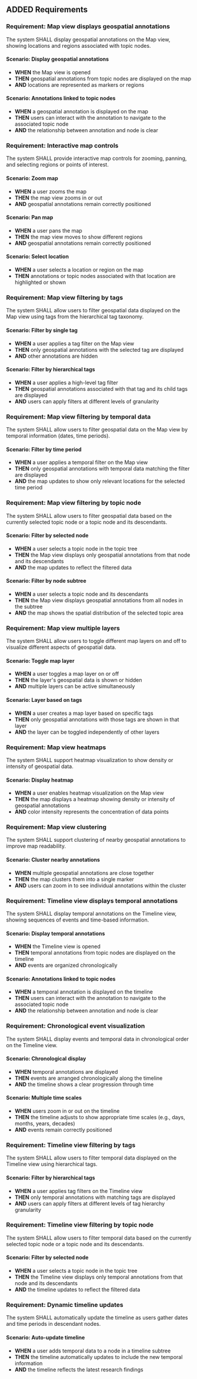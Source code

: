 ## ADDED Requirements

### Requirement: Map view displays geospatial annotations
The system SHALL display geospatial annotations on the Map view, showing locations and regions associated with topic nodes.

#### Scenario: Display geospatial annotations
- **WHEN** the Map view is opened
- **THEN** geospatial annotations from topic nodes are displayed on the map
- **AND** locations are represented as markers or regions

#### Scenario: Annotations linked to topic nodes
- **WHEN** a geospatial annotation is displayed on the map
- **THEN** users can interact with the annotation to navigate to the associated topic node
- **AND** the relationship between annotation and node is clear

### Requirement: Interactive map controls
The system SHALL provide interactive map controls for zooming, panning, and selecting regions or points of interest.

#### Scenario: Zoom map
- **WHEN** a user zooms the map
- **THEN** the map view zooms in or out
- **AND** geospatial annotations remain correctly positioned

#### Scenario: Pan map
- **WHEN** a user pans the map
- **THEN** the map view moves to show different regions
- **AND** geospatial annotations remain correctly positioned

#### Scenario: Select location
- **WHEN** a user selects a location or region on the map
- **THEN** annotations or topic nodes associated with that location are highlighted or shown

### Requirement: Map view filtering by tags
The system SHALL allow users to filter geospatial data displayed on the Map view using tags from the hierarchical tag taxonomy.

#### Scenario: Filter by single tag
- **WHEN** a user applies a tag filter on the Map view
- **THEN** only geospatial annotations with the selected tag are displayed
- **AND** other annotations are hidden

#### Scenario: Filter by hierarchical tags
- **WHEN** a user applies a high-level tag filter
- **THEN** geospatial annotations associated with that tag and its child tags are displayed
- **AND** users can apply filters at different levels of granularity

### Requirement: Map view filtering by temporal data
The system SHALL allow users to filter geospatial data on the Map view by temporal information (dates, time periods).

#### Scenario: Filter by time period
- **WHEN** a user applies a temporal filter on the Map view
- **THEN** only geospatial annotations with temporal data matching the filter are displayed
- **AND** the map updates to show only relevant locations for the selected time period

### Requirement: Map view filtering by topic node
The system SHALL allow users to filter geospatial data based on the currently selected topic node or a topic node and its descendants.

#### Scenario: Filter by selected node
- **WHEN** a user selects a topic node in the topic tree
- **THEN** the Map view displays only geospatial annotations from that node and its descendants
- **AND** the map updates to reflect the filtered data

#### Scenario: Filter by node subtree
- **WHEN** a user selects a topic node and its descendants
- **THEN** the Map view displays geospatial annotations from all nodes in the subtree
- **AND** the map shows the spatial distribution of the selected topic area

### Requirement: Map view multiple layers
The system SHALL allow users to toggle different map layers on and off to visualize different aspects of geospatial data.

#### Scenario: Toggle map layer
- **WHEN** a user toggles a map layer on or off
- **THEN** the layer's geospatial data is shown or hidden
- **AND** multiple layers can be active simultaneously

#### Scenario: Layer based on tags
- **WHEN** a user creates a map layer based on specific tags
- **THEN** only geospatial annotations with those tags are shown in that layer
- **AND** the layer can be toggled independently of other layers

### Requirement: Map view heatmaps
The system SHALL support heatmap visualization to show density or intensity of geospatial data.

#### Scenario: Display heatmap
- **WHEN** a user enables heatmap visualization on the Map view
- **THEN** the map displays a heatmap showing density or intensity of geospatial annotations
- **AND** color intensity represents the concentration of data points

### Requirement: Map view clustering
The system SHALL support clustering of nearby geospatial annotations to improve map readability.

#### Scenario: Cluster nearby annotations
- **WHEN** multiple geospatial annotations are close together
- **THEN** the map clusters them into a single marker
- **AND** users can zoom in to see individual annotations within the cluster

### Requirement: Timeline view displays temporal annotations
The system SHALL display temporal annotations on the Timeline view, showing sequences of events and time-based information.

#### Scenario: Display temporal annotations
- **WHEN** the Timeline view is opened
- **THEN** temporal annotations from topic nodes are displayed on the timeline
- **AND** events are organized chronologically

#### Scenario: Annotations linked to topic nodes
- **WHEN** a temporal annotation is displayed on the timeline
- **THEN** users can interact with the annotation to navigate to the associated topic node
- **AND** the relationship between annotation and node is clear

### Requirement: Chronological event visualization
The system SHALL display events and temporal data in chronological order on the Timeline view.

#### Scenario: Chronological display
- **WHEN** temporal annotations are displayed
- **THEN** events are arranged chronologically along the timeline
- **AND** the timeline shows a clear progression through time

#### Scenario: Multiple time scales
- **WHEN** users zoom in or out on the timeline
- **THEN** the timeline adjusts to show appropriate time scales (e.g., days, months, years, decades)
- **AND** events remain correctly positioned

### Requirement: Timeline view filtering by tags
The system SHALL allow users to filter temporal data displayed on the Timeline view using hierarchical tags.

#### Scenario: Filter by hierarchical tags
- **WHEN** a user applies tag filters on the Timeline view
- **THEN** only temporal annotations with matching tags are displayed
- **AND** users can apply filters at different levels of tag hierarchy granularity

### Requirement: Timeline view filtering by topic node
The system SHALL allow users to filter temporal data based on the currently selected topic node or a topic node and its descendants.

#### Scenario: Filter by selected node
- **WHEN** a user selects a topic node in the topic tree
- **THEN** the Timeline view displays only temporal annotations from that node and its descendants
- **AND** the timeline updates to reflect the filtered data

### Requirement: Dynamic timeline updates
The system SHALL automatically update the timeline as users gather dates and time periods in descendant nodes.

#### Scenario: Auto-update timeline
- **WHEN** a user adds temporal data to a node in a timeline subtree
- **THEN** the timeline automatically updates to include the new temporal information
- **AND** the timeline reflects the latest research findings

